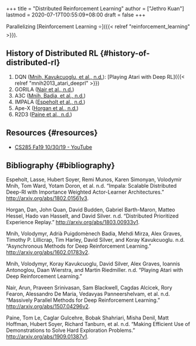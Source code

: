 +++
title = "Distributed Reinforcement Learning"
author = ["Jethro Kuan"]
lastmod = 2020-07-17T00:55:09+08:00
draft = false
+++

Parallelizing [Reinforcement Learning ⭐]({{< relref "reinforcement_learning" >}}).

## History of Distributed RL {#history-of-distributed-rl}

1.  DQN ([Mnih, Kavukcuoglu, et al., n.d.](#orga12dc1c)): [Playing Atari with Deep RL]({{< relref "mnih2013_atari_deeprl" >}})
2.  GORILA ([Nair et al., n.d.](#org1839442))
3.  A3C ([Mnih, Badia, et al., n.d.](#org8e7a036))
4.  IMPALA ([Espeholt et al., n.d.](#org7d9951a))
5.  Ape-X ([Horgan et al., n.d.](#orgdd27225))
6.  R2D3 ([Paine et al., n.d.](#orgc8fe621))

## Resources {#resources}

- [CS285 Fa19 10/30/19 - YouTube](https://www.youtube.com/watch?v=oUnsDUtNsOQ&list=PLkFD6%5F40KJIwhWJpGazJ9VSj9CFMkb79A&index=17&t=0s)

## Bibliography {#bibliography}

<a id="org7d9951a"></a>Espeholt, Lasse, Hubert Soyer, Remi Munos, Karen Simonyan, Volodymir Mnih, Tom Ward, Yotam Doron, et al. n.d. “Impala: Scalable Distributed Deep-Rl with Importance Weighted Actor-Learner Architectures.” <http://arxiv.org/abs/1802.01561v3>.

<a id="orgdd27225"></a>Horgan, Dan, John Quan, David Budden, Gabriel Barth-Maron, Matteo Hessel, Hado van Hasselt, and David Silver. n.d. “Distributed Prioritized Experience Replay.” <http://arxiv.org/abs/1803.00933v1>.

<a id="org8e7a036"></a>Mnih, Volodymyr, Adrià Puigdomènech Badia, Mehdi Mirza, Alex Graves, Timothy P. Lillicrap, Tim Harley, David Silver, and Koray Kavukcuoglu. n.d. “Asynchronous Methods for Deep Reinforcement Learning.” <http://arxiv.org/abs/1602.01783v2>.

<a id="orga12dc1c"></a>Mnih, Volodymyr, Koray Kavukcuoglu, David Silver, Alex Graves, Ioannis Antonoglou, Daan Wierstra, and Martin Riedmiller. n.d. “Playing Atari with Deep Reinforcement Learning.”

<a id="org1839442"></a>Nair, Arun, Praveen Srinivasan, Sam Blackwell, Cagdas Alcicek, Rory Fearon, Alessandro De Maria, Vedavyas Panneershelvam, et al. n.d. “Massively Parallel Methods for Deep Reinforcement Learning.” <http://arxiv.org/abs/1507.04296v2>.

<a id="orgc8fe621"></a>Paine, Tom Le, Caglar Gulcehre, Bobak Shahriari, Misha Denil, Matt Hoffman, Hubert Soyer, Richard Tanburn, et al. n.d. “Making Efficient Use of Demonstrations to Solve Hard Exploration Problems.” <http://arxiv.org/abs/1909.01387v1>.
